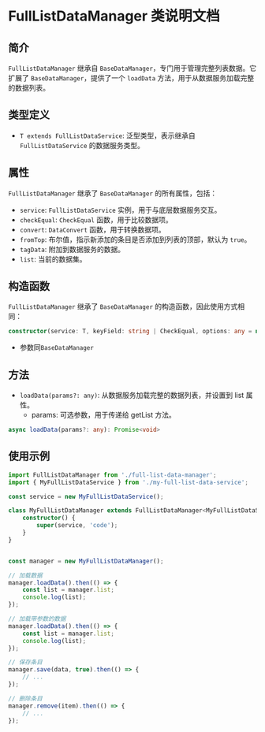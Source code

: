
# FullListDataManager 类说明文档

## 简介

`FullListDataManager` 继承自 `BaseDataManager`，专门用于管理完整列表数据。它扩展了 `BaseDataManager`，提供了一个 `loadData` 方法，用于从数据服务加载完整的数据列表。

## 类型定义

* `T extends FullListDataService`: 泛型类型，表示继承自 `FullListDataService` 的数据服务类型。

## 属性

`FullListDataManager` 继承了 `BaseDataManager` 的所有属性，包括：

* `service`: `FullListDataService` 实例，用于与底层数据服务交互。
* `checkEqual`: `CheckEqual` 函数，用于比较数据项。
* `convert`: `DataConvert` 函数，用于转换数据项。
* `fromTop`: 布尔值，指示新添加的条目是否添加到列表的顶部，默认为 `true`。
* `tagData`: 附加到数据服务的数据。
* `list`: 当前的数据集。

## 构造函数

`FullListDataManager` 继承了 `BaseDataManager` 的构造函数，因此使用方式相同：

```typescript
constructor(service: T, keyField: string | CheckEqual, options: any = null)
```
* 参数同`BaseDataManager`

## 方法

* `loadData(params?: any)`: 从数据服务加载完整的数据列表，并设置到 list 属性。
  * params: 可选参数，用于传递给 getList 方法。
```ts
async loadData(params?: any): Promise<void>
```

## 使用示例

```ts
import FullListDataManager from './full-list-data-manager';
import { MyFullListDataService } from './my-full-list-data-service';

const service = new MyFullListDataService();

class MyFullListDataManager extends FullListDataManager<MyFullListDataService> {
    constructor() {
        super(service, 'code');
    }
}


const manager = new MyFullListDataManager();

// 加载数据
manager.loadData().then(() => {
    const list = manager.list;
    console.log(list);
});

// 加载带参数的数据
manager.loadData().then(() => {
    const list = manager.list;
    console.log(list);
});

// 保存条目
manager.save(data, true).then(() => {
    // ...
});

// 删除条目
manager.remove(item).then(() => {
    // ...
});
```
